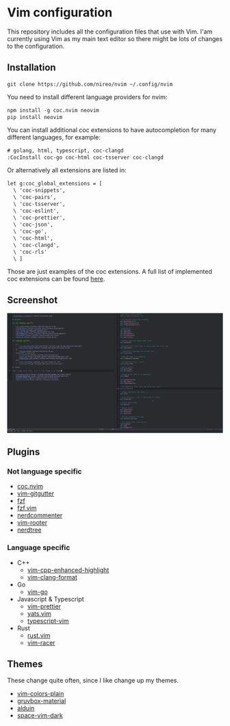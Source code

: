 # Vim configuration

This repository includes all the configuration files that use with Vim. I'am currently using Vim as my main text editor so there might be lots of changes to the configuration.

## Installation

```
git clone https://github.com/nireo/nvim ~/.config/nvim
```

You need to install different language providers for nvim:

```
npm install -g coc.nvim neovim
pip install neovim
```

You can install additional coc extensions to have autocompletion for many different languages, for example:

```
# golang, html, typescript, coc-clangd
:CocInstall coc-go coc-html coc-tsserver coc-clangd
```

Or alternatively all extensions are listed in:

```
let g:coc_global_extensions = [
  \ 'coc-snippets',
  \ 'coc-pairs',
  \ 'coc-tsserver',
  \ 'coc-eslint',
  \ 'coc-prettier',
  \ 'coc-json',
  \ 'coc-go',
  \ 'coc-html',
  \ 'coc-clangd',
  \ 'coc-rls'
  \ ]
```

Those are just examples of the coc extensions. A full list of implemented coc extensions can be found [here](https://github.com/neoclide/coc.nvim/wiki/Using-coc-extensions#implemented-coc-extensions).

## Screenshot

![Screenshot of editor](./editor-screenshot.png)

## Plugins

### Not language specific

-   [coc.nvim](https://github.com/neoclide/coc.nvim)
-   [vim-gitgutter](https://github.com/airblade/vim-gitgutter)
-   [fzf](https://github.com/junegunn/fzf)
-   [fzf.vim](https://github.com/junegunn/fzf.vim)
-   [nerdcommenter](https://github.com/scrooloose/nerdcommenter)
-   [vim-rooter](https://github.com/airblade/vim-rooter)
-   [nerdtree](https://github.com/preservim/nerdtree)

### Language specific

-   C++
    -   [vim-cpp-enhanced-highlight](https://github.com/vim-cpp-enhanced-highlight)
    -   [vim-clang-format](https://github.com/rhysd/vim-clang-format)
-   Go
    -   [vim-go](https://github.com/fatih/vim-go)
-   Javascript & Typescript
    -   [vim-prettier](https://github.com/vim-prettier)
    -   [yats.vim](https://github.com/HerringtonDarkholme/yats.vim)
    -   [typescript-vim](https://github.com/leafgarland/typescript-vim)
-   Rust
    -   [rust.vim](https://github.com/rust-lang/rust.vim)
    -   [vim-racer](https://github.com/racer-rust/vim-racer)

## Themes

These change quite often, since I like change up my themes.

-   [vim-colors-plain](https://github.com/andreypopp/vim-colors-plain)
-   [gruvbox-material](https://github.com/sainnhe/gruvbox-material)
-   [alduin](https://github.com/AlessandroYorba/Alduin)
-   [space-vim-dark](https://github.com/space-vim-dark)
